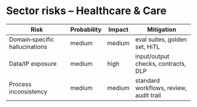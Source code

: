 # Sector risks – Healthcare & Care
<table role="table">
  <thead><tr><th>Risk</th><th>Probability</th><th>Impact</th><th>Mitigation</th></tr></thead>
  <tbody>
    <tr><td>Domain‑specific hallucinations</td><td>medium</td><td>medium</td><td>eval suites, golden set, HiTL</td></tr>
    <tr><td>Data/IP exposure</td><td>medium</td><td>high</td><td>input/output checks, contracts, DLP</td></tr>
    <tr><td>Process inconsistency</td><td>medium</td><td>medium</td><td>standard workflows, review, audit trail</td></tr>
  </tbody>
</table>
